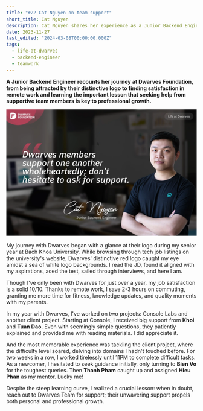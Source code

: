 ```yaml
---
title: "#22 Cat Nguyen on team support"
short_title: Cat Nguyen
description: Cat Nguyen shares her experience as a Junior Backend Engineer at Dwarves, highlighting the supportive team culture and how asking for help accelerated her growth
date: 2023-11-27
last_edited: "2024-03-08T00:00:00.000Z"
tags:
  - life-at-dwarves
  - backend-engineer
  - teamwork
---
```


**A Junior Backend Engineer recounts her journey at Dwarves Foundation, from being attracted by their distinctive logo to finding satisfaction in remote work and learning the important lesson that seeking help from supportive team members is key to professional growth.**

![Cat Nguyen - Junior Backend Engineer at Dwarves](assets/notion-image-1744012268919-ye4mt.webp)

My journey with Dwarves began with a glance at their logo during my senior year at Bach Khoa University. While browsing through tech job listings on the university's website, Dwarves' distinctive red logo caught my eye amidst a sea of white logo backgrounds. I read the JD, found it aligned with my aspirations, aced the test, sailed through interviews, and here I am.

Though I've only been with Dwarves for just over a year, my job satisfaction is a solid 10/10. Thanks to remote work, I save 2-3 hours on commuting, granting me more time for fitness, knowledge updates, and quality moments with my parents.

In my year with Dwarves, I've worked on two projects: Console Labs and another client project. Starting at Console, I received big support from **Khoi** and **Tuan Dao**. Even with seemingly simple questions, they patiently explained and provided me with reading materials. I did appreciate it.

And the most memorable experience was tackling the client project, where the difficulty level soared, delving into domains I hadn't touched before. For two weeks in a row, I worked tirelessly until 11PM to complete difficult tasks. As a newcomer, I hesitated to seek guidance initially, only turning to **Bien Vo** for the toughest queries. Then **Thanh Pham** caught up and assigned **Hieu Phan** as my mentor. Lucky me!

Despite the steep learning curve, I realized a crucial lesson: when in doubt, reach out to Dwarves Team for support; their unwavering support propels both personal and professional growth.
